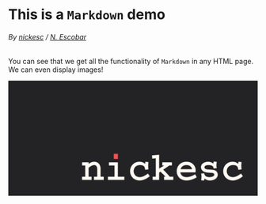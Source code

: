 # This is a `Markdown` demo

###### By [nickesc](https://github.com/nickesc) / [N. Escobar](https://nickesc.com)

You can see that we get all the functionality of `Markdown` in any HTML page. We can even display images!

![Markdown](https://raw.githubusercontent.com/nickesc/N.-Escobar-Media-Branding/main/Logos/nickesc/nickesc-dark.png)